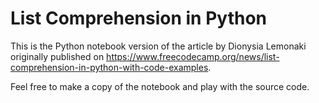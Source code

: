 # List Comprehension in Python

This is the Python notebook version of the article by Dionysia Lemonaki originally published on https://www.freecodecamp.org/news/list-comprehension-in-python-with-code-examples.

Feel free to make a copy of the notebook and play with the source code.
